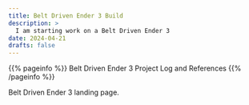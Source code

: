 ```yaml
---
title: Belt Driven Ender 3 Build
description: >
  I am starting work on a Belt Driven Ender 3
date: 2024-04-21
drafts: false
---
```


{{% pageinfo %}}
Belt Driven Ender 3 Project Log and References 
{{% /pageinfo %}}


Belt Driven Ender 3 landing page.
